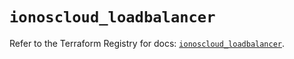 # `ionoscloud_loadbalancer`

Refer to the Terraform Registry for docs: [`ionoscloud_loadbalancer`](https://registry.terraform.io/providers/ionos-cloud/ionoscloud/6.7.18/docs/resources/loadbalancer).
